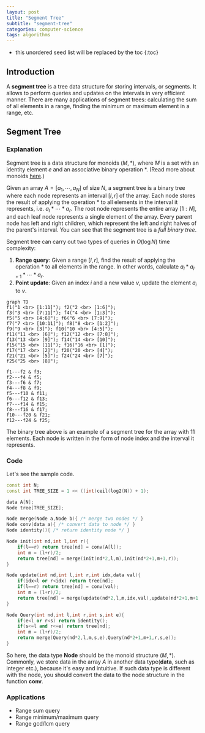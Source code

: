```yaml
---
layout: post
title: "Segment Tree"
subtitle: "segment-tree"
categories: computer-science
tags: algorithms
---
```


<!--more-->
* this unordered seed list will be replaced by the toc
{:toc}

## Introduction
A **segment tree** is a tree data structure for storing intervals, or segments. It allows to perform queries and updates on the intervals in very efficient manner.
There are many applications of segment trees: calculating the sum of all elements in a range, finding the minimum or maximum element in a range, etc.

## Segment Tree

### Explanation
Segment tree is a data structure for monoids $(M, \ast)$, where $M$ is a set with an identity element $e$ and an associative binary operation $\ast$.
(Read more about monoids [here](https://en.wikipedia.org/wiki/Monoid).)

Given an array $A=[a_1,\cdots,a_N]$ of size $N$, a segment tree is a binary tree where each node represents an interval $[l,r]$ of the array.
Each node stores the result of applying the operation $\ast$ to all elements in the interval it represents, i.e. $a_l \ast \cdots \ast a_r$.
The root node represents the entire array $[1:N]$, and each leaf node represents a single element of the array.
Every parent node has left and right children, which represent the left and right halves of the parent's interval.
You can see that the segment tree is a _full binary tree_.

Segment tree can carry out two types of queries in $O(\log N)$ time complexity:
1. **Range query**: Given a range $[l,r]$, find the result of applying the operation $\ast$ to all elements in the range. In other words, calculate $a_l \ast a_{l+1} \ast \cdots \ast a_r$.
2. **Point update**: Given an index $i$ and a new value $v$, update the element $a_i$ to $v$.

```mermaid
graph TD
f1("1 <br> [1:11]"); f2("2 <br> [1:6]");
f3("3 <br> [7:11]"); f4("4 <br> [1:3]");
f5("5 <br> [4:6]"); f6("6 <br> [7:9]");
f7("7 <br> [10:11]"); f8("8 <br> [1:2]");
f9("9 <br> [3]"); f10("10 <br> [4:5]");
f11("11 <br> [6]"); f12("12 <br> [7:8]");
f13("13 <br> [9]"); f14("14 <br> [10]");
f15("15 <br> [11]"); f16("16 <br> [1]");
f17("17 <br> [2]"); f20("20 <br> [4]");
f21("21 <br> [5]"); f24("24 <br> [7]");
f25("25 <br> [8]");

f1---f2 & f3;
f2---f4 & f5;
f3---f6 & f7;
f4---f8 & f9;
f5---f10 & f11;
f6---f12 & f13;
f7---f14 & f15;
f8---f16 & f17;
f10---f20 & f21;
f12---f24 & f25;
```

The binary tree above is an example of a segment tree for the array with 11 elements.
Each node is written in the form of node index and the interval it represents.

### Code
Let's see the sample code.
```cpp
const int N;
const int TREE_SIZE = 1 << ((int)ceil(log2(N)) + 1);

data A[N];
Node tree[TREE_SIZE];

Node merge(Node a,Node b){ /* merge two nodes */ }
Node conv(data a){ /* convert data to node */ }
Node identity(){ /* return identity node */ }

Node init(int nd,int l,int r){
    if(l==r) return tree[nd] = conv(A[l]);
    int m = (l+r)/2;
    return tree[nd] = merge(init(nd*2,l,m),init(nd*2+1,m+1,r));
}

Node update(int nd,int l,int r,int idx,data val){
    if(idx<l or r<idx) return tree[nd];
    if(l==r) return tree[nd] = conv(val);
    int m = (l+r)/2;
    return tree[nd] = merge(update(nd*2,l,m,idx,val),update(nd*2+1,m+1,r,idx,val));
}

Node Query(int nd,int l,int r,int s,int e){
    if(e<l or r<s) return identity();
    if(s<=l and r<=e) return tree[nd];
    int m = (l+r)/2;
    return merge(Query(nd*2,l,m,s,e),Query(nd*2+1,m+1,r,s,e));
}
```

So here, the data type **Node** should be the monoid structure $(M, \ast)$.
Commonly, we store data in the array $A$ in another data type(**data**, such as integer etc.), because it's easy and intuitive.
If such data type is different with the node, you should convert the data to the node structure in the function **conv**.

### Applications

* Range sum query
* Range minimum/maximum query
* Range gcd/lcm query